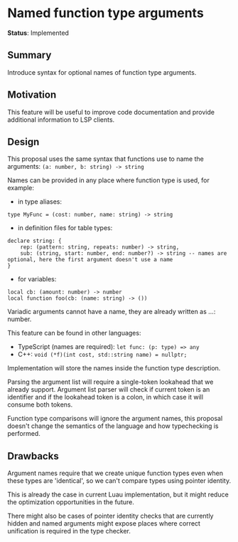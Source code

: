 # Named function type arguments

**Status**: Implemented

## Summary

Introduce syntax for optional names of function type arguments.

## Motivation

This feature will be useful to improve code documentation and provide additional information to LSP clients.

## Design

This proposal uses the same syntax that functions use to name the arguments: `(a: number, b: string) -> string`

Names can be provided in any place where function type is used, for example:

* in type aliases:
```
type MyFunc = (cost: number, name: string) -> string
```

* in definition files for table types:
```
declare string: {
    rep: (pattern: string, repeats: number) -> string,
    sub: (string, start: number, end: number?) -> string -- names are optional, here the first argument doesn't use a name
}
```

* for variables:
```
local cb: (amount: number) -> number
local function foo(cb: (name: string) -> ())
```

Variadic arguments cannot have a name, they are already written as ...: number.

This feature can be found in other languages:

* TypeScript (names are required): `let func: (p: type) => any`
* C++: `void (*f)(int cost, std::string name) = nullptr;`

Implementation will store the names inside the function type description.

Parsing the argument list will require a single-token lookahead that we already support.
Argument list parser will check if current token is an identifier and if the lookahead token is a colon, in which case it will consume both tokens.

Function type comparisons will ignore the argument names, this proposal doesn't change the semantics of the language and how typechecking is performed.

## Drawbacks

Argument names require that we create unique function types even when these types are 'identical', so we can't compare types using pointer identity.

This is already the case in current Luau implementation, but it might reduce the optimization opportunities in the future.

There might also be cases of pointer identity checks that are currently hidden and named arguments might expose places where correct unification is required in the type checker.
